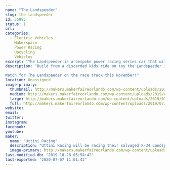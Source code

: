 ```yaml
---
name: "The Landspeeder"
slug: the-landspeeder
id: 35085
status: 1
url: 
categories:
  - Electric Vehicles
    Makerspace
    Power Racing
    Upcycling
    Vehicles
excerpt: "The Landspeeder is a bespoke power racing series car that will compete in the Orlando Power Racing Series event"
description: "Build from a discarded kids ride on toy the Landspeeder is a 48 volt power house of speed and fortified KPI and ackerman.  No expense was spared in this budget build. Only the best was used when it could be bartered from the jawas on Tatooine, we still think we got the short end of the stick on the tires. 

Watch for The Landspeeder on the race track this November!"
location: Unassigned
image-primary:
  thumbnail: http://makers.makerfaireorlando.com/wp-content/uploads/2019/07/IMG_5773-1-150x150.jpg
  medium: http://makers.makerfaireorlando.com/wp-content/uploads/2019/07/IMG_5773-1-300x225.jpg
  large: http://makers.makerfaireorlando.com/wp-content/uploads/2019/07/IMG_5773-1-1024x768.jpg
  full: http://makers.makerfaireorlando.com/wp-content/uploads/2019/07/IMG_5773-1.jpg
website: 
email: 
twitter: 
instagram: 
facebook: 
youtube: 
maker:
  name: "Uttini Racing"
  description: "Uttini Racing will be racing their salvaged X-34 Landspeeder in the Power Racing Series event at MFO 2019"
  image-primary: http://makers.makerfaireorlando.com/wp-content/uploads/2019/07/joe-in-landspeeder-1024x768.jpg
last-modified-db: "2019-10-28 05:54:42"
last-exported: "2020-07-07 11:01:42"
---
```

